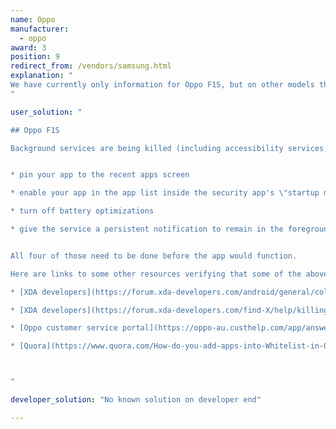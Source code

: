```yaml
---
name: Oppo
manufacturer:
  - oppo
award: 3
position: 9
redirect_from: /vendors/samsung.html
explanation: "
We have currently only information for Oppo F1S, but on other models the situation may well be similar.
"

user_solution: "

## Oppo F1S

Background services are being killed (including accessibility services, which then need re-enabling) every time you turn the screen off. So far, a workaround for this is:


* pin your app to the recent apps screen

* enable your app in the app list inside the security app's \"startup manager\" and \"floating app list\" (com.coloros.safecenter / com.coloros.safecenter.permission.Permission)

* turn off battery optimizations

* give the service a persistent notification to remain in the foreground


All four of those need to be done before the app would function.

Here are links to some other resources verifying that some of the above steps work on other Oppo devices:

* [XDA developers](https://forum.xda-developers.com/android/general/coloros-5-0-how-to-allow-apps-running-t3847738)

* [XDA developers](https://forum.xda-developers.com/find-X/help/killing-apps-screen-off-arghh-t3818105)

* [Oppo customer service portal](https://oppo-au.custhelp.com/app/answers/detail/a_id/1313/~/how-to-lock-applications-in-the-background%3F)

* [Quora](https://www.quora.com/How-do-you-add-apps-into-Whitelist-in-OPPO-F1s-phone)



"

developer_solution: "No known solution on developer end"

---
```


